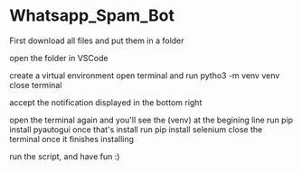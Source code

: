 # Whatsapp_Spam_Bot

First download all files and put them in a folder

open the folder in VSCode

create a virtual environment
open terminal and run pytho3 -m venv venv
close terminal

accept the notification displayed in the bottom right

open the terminal again and you'll see the (venv) at the begining line
run pip install pyautogui
once that's install
run pip install selenium 
close the terminal once it finishes installing

run the script, and have fun :)
